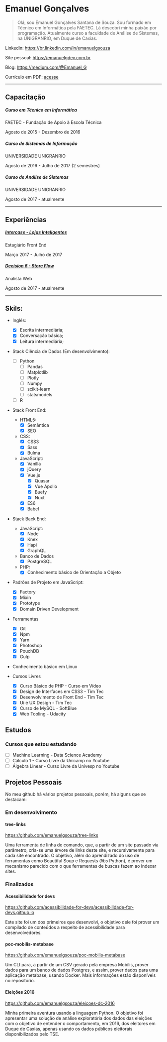 # Emanuel Gonçalves

> Olá, sou Emanuel Gonçalves Santana de Souza. Sou formado em Técnico em
> Informática pela FAETEC. Lá descobri minha paixão por programação. Atualmente
> curso a faculdade de Análise de Sistemas, na UNIGRANRIO, em Duque de Caxias.

Linkedin: https://br.linkedin.com/in/emanuelgsouza

Site pessoal: https://emanuelgdev.com.br

Blog: https://medium.com/@Emanuel_G

Currículo em PDF: [acesse](./curriculo.pdf)

---

## Capacitação

##### Curso em Técnico em Informática

FAETEC - Fundação de Apoio à Escola Técnica

Agosto de 2015 - Dezembro de 2016

##### Curso de Sistemas de Informação

UNIVERSIDADE UNIGRANRIO

Agosto de 2016 - Julho de 2017 (2 semestres)

##### Curso de Análise de Sistemas

UNIVERSIDADE UNIGRANRIO

Agosto de 2017 - atualmente

---

## Experiências

#####  [Intercase - Lojas Inteligentes](http://www.intercase.com.br/)

Estagiário Front End

Março 2017 - Julho de 2017

#####  [Decision 6 - Store Flow](https://decision6.com/)

Analista Web

Agosto de 2017 - atualmente

---

## Skils:

* Inglês:
  * [x] Escrita intermediária;
  * [x] Conversação básica;
  * [x] Leitura intermediária;

* Stack Ciência de Dados (Em desenvolvimento):
  * [ ] Python
    * [ ] Pandas
    * [ ] Matplotlib
    * [ ] Plotly
    * [ ] Numpy
    * [ ] scikit-learn
    * [ ] statsmodels
  * [ ] R

* Stack Front End:

  * HTML5:
    * [x] Semântica
    * [x] SEO

  * CSS:
    * [x] CSS3
    * [x] Sass
    * [x] Bulma

  * JavaScript:
    * [x] Vanilla
    * [x] jQuery
    * [x] Vue.js
      * [x] Quasar
      * [x] Vue Apollo
      * [x] Buefy
      * [x] Nuxt
    * [x] ES6
    * [x] Babel

* Stack Back End:

  * JavaScript:
    * [x] Node
    * [x] Knex
    * [x] Hapi
    * [x] GraphQL

  * Banco de Dados
    * [x] PostgreSQL

  * PHP:
    * [x] Conhecimento básico de Orientação a Objeto

* Padrões de Projeto em JavaScript:
  * [x] Factory
  * [x] Mixin
  * [x] Prototype
  * [x] Domain Driven Development

* Ferramentas
  * [x] Git
  * [x] Npm
  * [x] Yarn
  * [x] Photoshop
  * [x] PouchDB
  * [x] Gulp

* Conhecimento básico em Linux

* Cursos Livres
  * [x] Curso Básico de PHP - Curso em Vídeo
  * [x] Design de Interfaces em CSS3 - Tim Tec
  * [x] Desenvolvimento de Front End - Tim Tec
  * [x] Ui e UX Design - Tim Tec
  * [x] Curso de MySQL - SoftBlue
  * [x] Web Tooling - Udacity

## Estudos

### Cursos que estou estudando

* [ ] Machine Learning - Data Science Academy
* [ ] Cálculo 1 - Curso Livre da Unicamp no Youtube
* [ ] Álgebra Linear - Curso Livre da Univesp no Youtube

## Projetos Pessoais

No meu github há vários projetos pessoais, porém, há alguns que se destacam:

### Em desenvolvimento

#### tree-links

https://github.com/emanuelgsouza/tree-links

Uma ferramenta de linha de comando, que, a partir de um site passado via parâmetro, cria-se uma árvore de links deste site, e recursivamente para cada site encontrado. O objetivo, além do aprendizado do uso de ferramentas como Beautiful Soup e Requests (*libs* Python), é prover um mecanismo parecido com o que ferramentas de buscas fazem ao indexar sites.

### Finalizados

#### Acessibilidade for devs

https://github.com/acessibilidade-for-devs/acessibilidade-for-devs.github.io

Este site foi um dos primeiros que desenvolvi, o objetivo dele foi prover um compilado de conteúdos a respeito de acessibilidade para desenvolvedores.

#### poc-mobilis-metabase

https://github.com/emanuelgsouza/poc-mobilis-metabase

Um CLI para, a partir de um CSV gerado pela empresa Mobilis, prover dados para um banco de dados Postgres, e assim, prover dados para uma aplicação metabase, usando Docker. Mais informações estão disponíveis no repositório.


#### Eleições 2016

https://github.com/emanuelgsouza/eleicoes-dc-2016

Minha primeira aventura usando a linguagem Python. O objetivo foi apresentar uma solução de análise exploratória dos dados das eleições com o objetivo de entender o comportamento, em 2016, dos eleitores em Duque de Caxias, apenas usando os dados públicos eleitorais disponibilizados pelo TSE.
